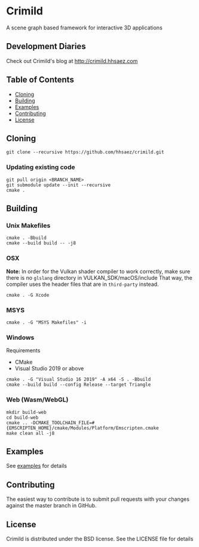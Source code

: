 # Crimild
A scene graph based framework for interactive 3D applications

## Development Diaries
Check out Crimild's blog at http://crimild.hhsaez.com

## Table of Contents
+ [Cloning](#Cloning)
+ [Building](#Building)
+ [Examples](#Examples)
+ [Contributing](#Contributing)
+ [License](#License)

## <a name="Cloning">Cloning</a>
```
git clone --recursive https://github.com/hhsaez/crimild.git
```

### Updating existing code
```
git pull origin <BRANCH_NAME>
git submodule update --init --recursive
cmake .
```

## <a name="Building">Building</a>

### Unix Makefiles
```
cmake . -Bbuild
cmake --build build -- -j8
```

### OSX

**Note:** In order for the Vulkan shader compiler to work correctly, make sure there is no `glslang` directory in VULKAN_SDK/macOS/include
That way, the compiler uses the header files that are in `third-party` instead.

```
cmake . -G Xcode
```

### MSYS
```
cmake . -G "MSYS Makefiles" -i
```

### Windows

Requirements
* CMake
* Visual Studio 2019 or above

```
cmake . -G "Visual Studio 16 2019" -A x64 -S . -Bbuild
cmake --build build --config Release --target Triangle
```

### Web (Wasm/WebGL)
```
mkdir build-web
cd build-web
cmake .. -DCMAKE_TOOLCHAIN_FILE=#{EMSCRIPTEN_HOME}/cmake/Modules/Platform/Emscripten.cmake
make clean all -j8
```

## Examples
See [examples](examples/README.md) for details

## Contributing
The easiest way to contribute is to submit pull requests with your changes against the master branch in GitHub.

## License
Crimild is distributed under the BSD license. See the LICENSE file for details

